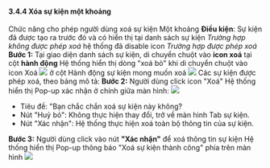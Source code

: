 #### 3.4.4  Xóa sự kiện một khoảng
Chức năng cho phép người dùng xoá sự kiện Một khoảng
**Điều kiện**: Sự kiện đã được tạo ra trước đó và có hiển thị tại danh sách sự kiện
 *Trường hợp không được phép xoá* hệ thống đã disable icon
 *Trường hợp được phép xoá*
 **Bước 1:** 
Tại giao diện danh sách sự kiện, di chuyển chuột vào **icon xoá**  tại cột **hành động**
 Hệ thống hiển thị dòng "xoá bỏ" khi di chuyển chuột vào icon Xoá ![](/images\Icon_delete.png) ở cột Hành động sự kiện mong muốn xoá
![](/images\Action_delete_event_list.png)
Các sự kiện được phép xoá, theo bảng mô tả:
 **Bước 2:** Người dùng click icon "Xoá" 
Hệ thống hiển thị Pop-up xác nhận ở chính giữa màn hình:
 ![](/images\Popup_Delete_Event_OneTime.png)

 * Tiêu đề: "Bạn chắc chắn xoá sự kiện này không?
 * Nút "Huỷ bỏ": Không thực hiện thay đổi, trở về màn hình Tab sự kiện.
 * Nút "Xác nhận": Hệ thống thực hiện xoá toàn bộ thông tin của sự kiện.

 **Bước 3:**  Người dùng click vào nút **"Xác nhận"** để xoá thông tin sự kiện
 Hệ thống hiển thị Pop-up thông báo "Xoá sự kiện thành công" phía trên màn hình 
 ![](/images\Notice_success_delete_OneTime.png)


